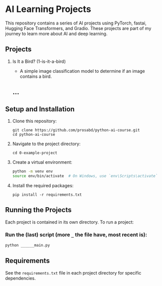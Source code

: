 # AI Learning Projects

This repository contains a series of AI projects using PyTorch, fastai, Hugging Face Transformers, and Gradio. These projects are part of my journey to learn more about AI and deep learning.

## Projects

1. Is It a Bird? (1-is-it-a-bird)
   - A simple image classification model to determine if an image contains a bird.

    ## ...

## Setup and Installation

1. Clone this repository:
   ```
   git clone https://github.com/prosabd/python-ai-course.git
   cd python-ai-course
   ```


2. Navigate to the project directory:
   ```
   cd 0-example-project
   ```

3. Create a virtual environment:
   ```bash
   python -m venv env
   source env/bin/activate  # On Windows, use `env\Scripts\activate`
   ```

4. Install the required packages:
   ```
   pip install -r requirements.txt
   ```

## Running the Projects

Each project is contained in its own directory. To run a project:

 ### Run the (last) script (more `_` the file have, most recent is):
   ```bash
   python ______main.py
   ```

## Requirements

See the `requirements.txt` file in each project directory for specific dependencies.
